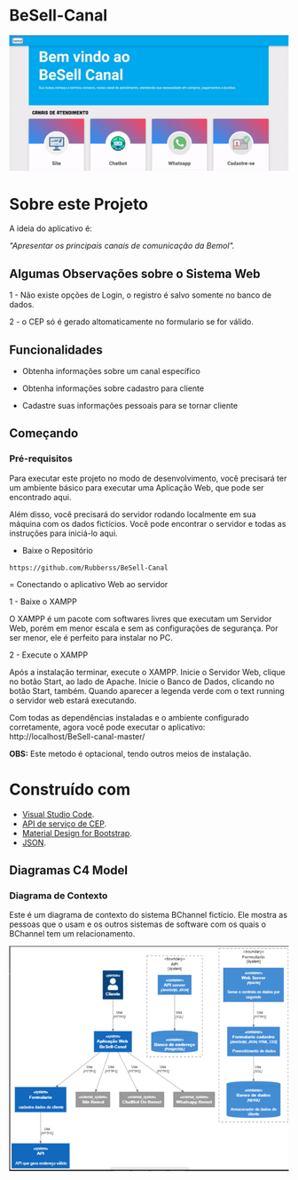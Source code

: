 # BeSell-Canal

![Parte_1](https://github.com/Rubberss/BeSell-Canal/blob/507f15d1c25fc80dfed9d3df09419bed7bf11eb0/gif/bemol2.gif)


# Sobre este Projeto
A ideia do aplicativo é:

_"Apresentar os principais canais de comunicação da Bemol"._

## Algumas Observações sobre o Sistema Web

1 - Não existe opções de Login, o registro é salvo somente no banco de dados.

2 - o CEP só é gerado altomaticamente no formulario se for válido.

## Funcionalidades

- Obtenha informações sobre um canal específico

- Obtenha informações sobre cadastro para cliente

- Cadastre suas informações pessoais para se tornar cliente 


## Começando

### Pré-requisitos

Para executar este projeto no modo de desenvolvimento, você precisará ter um ambiente básico para executar uma Aplicação Web, que pode ser encontrado aqui.

Além disso, você precisará do servidor rodando localmente em sua máquina com os dados fictícios. Você pode encontrar o servidor e todas as instruções para iniciá-lo aqui.

- Baixe o Repositório
  
```
https://github.com/Rubberss/BeSell-Canal
```
  
  
= Conectando o aplicativo Web ao servidor

1 - Baixe o XAMPP


O XAMPP é um pacote com softwares livres que executam um Servidor Web, porém em menor escala e sem as configurações de segurança. Por ser menor, ele é perfeito para instalar no PC.


2 - Execute o XAMPP


Após a instalação terminar, execute o XAMPP. 
Inicie o Servidor Web, clique no botão Start, ao lado de Apache.
Inicie o Banco de Dados, clicando no botão Start, também.
Quando aparecer a legenda verde com o text running o servidor web estará executando.


Com todas as dependências instaladas e o ambiente configurado corretamente, agora você pode executar o aplicativo:  http://localhost/BeSell-canal-master/



**OBS:**   Este metodo é optacional, tendo outros meios de instalação.
  

# Construído com

- [Visual Studio Code](https://code.visualstudio.com/).
- [API de serviço de CEP](https://viacep.com.br/).
- [Material Design for Bootstrap](https://mdbootstrap.com/).
- [JSON](https://www.json.org/json-pt.html).

## Diagramas C4 Model

### Diagrama de Contexto
Este é um diagrama de contexto do sistema BChannel fictício. Ele mostra as pessoas que o usam e os outros sistemas de software com os quais o BChannel tem um relacionamento.

![D_C1](https://github.com/Rubberss/BeSell-Canal/blob/main/C4%20-%20Model/c4.png)


